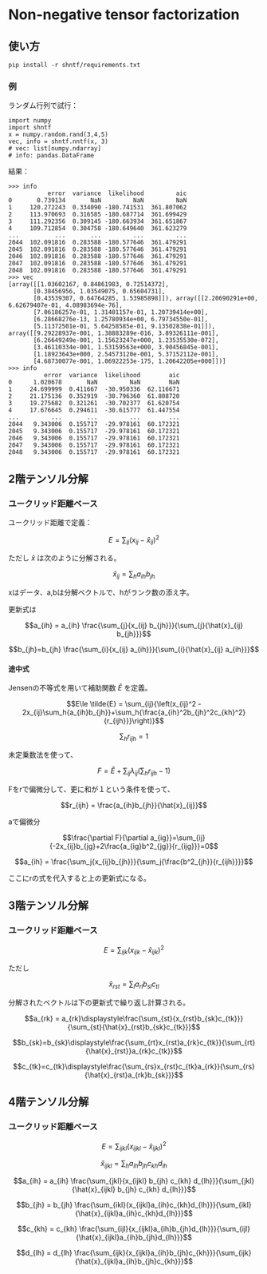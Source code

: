 # Non-negative tensor factorization

## 使い方

```
pip install -r shntf/requirements.txt
```


### 例
ランダム行列で試行：
```
import numpy
import shntf
x = numpy.random.rand(3,4,5)
vec, info = shntf.nntf(x, 3)
# vec: list[numpy.ndarray]
# info: pandas.DataFrame
```
結果：
```
>>> info
           error  variance  likelihood         aic
0       0.739134       NaN         NaN         NaN
1     120.272243  0.334090 -180.741531  361.807062
2     113.970693  0.316585 -180.687714  361.699429
3     111.292356  0.309145 -180.663934  361.651867
4     109.712854  0.304758 -180.649640  361.623279
...          ...       ...         ...         ...
2044  102.091816  0.283588 -180.577646  361.479291
2045  102.091816  0.283588 -180.577646  361.479291
2046  102.091816  0.283588 -180.577646  361.479291
2047  102.091816  0.283588 -180.577646  361.479291
2048  102.091816  0.283588 -180.577646  361.479291
>>> vec
[array([[1.03602167, 0.84861983, 0.72514372],
       [0.38456956, 1.03549075, 0.65604731],
       [0.43539307, 0.64764285, 1.53985898]]), array([[2.20690291e+00, 6.62679407e-01, 4.08983694e-76],
       [7.06186257e-01, 1.31401157e-01, 1.20739414e+00],
       [6.28668276e-13, 1.25780934e+00, 6.79734550e-01],
       [5.11372501e-01, 5.64258585e-01, 9.13502838e-01]]), array([[9.29228937e-001, 1.38883289e-016, 3.89326111e-001],
       [6.26649249e-001, 1.15623247e+000, 1.23535530e-072],
       [3.46110334e-001, 1.53159563e+000, 3.90456845e-001],
       [1.18923643e+000, 2.54573120e-001, 5.37152112e-001],
       [4.68730077e-001, 1.06922253e-175, 1.20642205e+000]])]
>>> info
          error  variance  likelihood        aic
0      1.020678       NaN         NaN        NaN
1     24.699999  0.411667  -30.950336  62.116671
2     21.175136  0.352919  -30.796360  61.808720
3     19.275682  0.321261  -30.702377  61.620754
4     17.676645  0.294611  -30.615777  61.447554
...         ...       ...         ...        ...
2044   9.343006  0.155717  -29.978161  60.172321
2045   9.343006  0.155717  -29.978161  60.172321
2046   9.343006  0.155717  -29.978161  60.172321
2047   9.343006  0.155717  -29.978161  60.172321
2048   9.343006  0.155717  -29.978161  60.172321
```



## 2階テンソル分解
### ユークリッド距離ベース

ユークリッド距離で定義：

$$E=\sum_{ij}{(x_{ij}-\hat{x}_{ij})^2}$$

ただし $\hat{x}$ は次のように分解される。

$$\hat{x}_{ij} = \sum_{h}{a_{ih}b_{jh}}$$

xはデータ、a,bは分解ベクトルで、hがランク数の添え字。

更新式は

$$a_{ih} = a_{ih} \frac{\sum_{j}{x_{ij} b_{jh}}}{\sum_{j}{\hat{x}_{ij} b_{jh}}}$$

$$b_{jh}=b_{jh} \frac{\sum_{i}{x_{ij} a_{ih}}}{\sum_{i}{\hat{x}_{ij} a_{ih}}}$$

#### 途中式

Jensenの不等式を用いて補助関数 $\tilde{E}$ を定義。

$$E\le \tilde{E} = \sum_{ij}{\left(x_{ij}^2 - 2x_{ij}\sum_h{a_{ih}b_{jh}}+\sum_h{\frac{a_{ih}^2b_{jh}^2c_{kh}^2}{r_{ijh}}}\right)}$$

$$\sum_hr_{ijh} = 1$$

未定乗数法を使って、

$$F=\tilde{E} + \sum_{ij}{\lambda_{ij}(\sum_h{r_{ijh}}-1)}$$

Fをrで偏微分して、更に和が１という条件を使って、

$$r_{ijh} = \frac{a_{ih}b_{jh}}{\hat{x}_{ij}}$$

aで偏微分

$$\frac{\partial F}{\partial a_{ig}}=\sum_{ij}{-2x_{ij}b_{jg}+2\frac{a_{ig}b^2_{jg}}{r_{ijg}}}=0$$

$$a_{ih} = \frac{\sum_j{x_{ij}b_{jh}}}{\sum_j{\frac{b^2_{jh}}{r_{ijh}}}}$$

ここにrの式を代入すると上の更新式になる。


## 3階テンソル分解

### ユークリッド距離ベース

$$E=\sum_{ijk}{(x_{ijk}-\hat{x}_{ijk})^2}$$

ただし

$$\hat{x}_{rst} = \sum_{l}{a_{rl} b_{sl} c_{tl}}$$


分解されたベクトルは下の更新式で繰り返し計算される。

```math
a_{rk} = a_{rk}\displaystyle\frac{\sum_{st}{x_{rst}b_{sk}c_{tk}}}{\sum_{st}{\hat{x}_{rst}b_{sk}c_{tk}}}
```


```math
b_{sk}=b_{sk}\displaystyle\frac{\sum_{rt}x_{rst}a_{rk}c_{tk}}{\sum_{rt}{\hat{x}_{rst}}a_{rk}c_{tk}}
```

```math
c_{tk}=c_{tk}\displaystyle\frac{\sum_{rs}x_{rst}c_{tk}a_{rk}}{\sum_{rs}{\hat{x}_{rst}a_{rk}b_{sk}}}
```


## 4階テンソル分解
### ユークリッド距離ベース

$$E=\sum_{ijkl}{(x_{ijkl} - \hat{x}_{ijkl})^2}$$


```math
\hat{x}_{ijkl} = \sum_{h}{a_{ih} b_{jh} c_{kh} d_{lh}}
```

```math
a_{ih} = a_{ih} \frac{\sum_{jkl}{x_{ijkl} b_{jh} c_{kh} d_{lh}}}{\sum_{jkl}{\hat{x}_{ijkl} b_{jh} c_{kh} d_{lh}}}
```

```math
b_{jh} = b_{jh} \frac{\sum_{ikl}{x_{ijkl}a_{ih}c_{kh}d_{lh}}}{\sum_{ikl}{\hat{x}_{ijkl}a_{ih}c_{kh}d_{lh}}}
```

```math
c_{kh} = c_{kh} \frac{\sum_{ijl}{x_{ijkl}a_{ih}b_{jh}d_{lh}}}{\sum_{ijl}{\hat{x}_{ijkl}a_{ih}b_{jh}d_{lh}}}
```

```math
d_{lh} = d_{lh} \frac{\sum_{ijk}{x_{ijkl}a_{ih}b_{jh}c_{kh}}}{\sum_{ijk}{\hat{x}_{ijkl}a_{ih}b_{jh}c_{kh}}}
```


